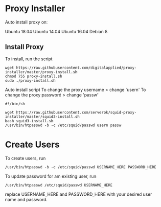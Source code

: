 # Proxy Installer

Auto install proxy on:

Ubuntu 18.04
Ubuntu 14.04
Ubuntu 16.04
Debian 8 

## Install Proxy

To install, run the script

```
wget https://raw.githubusercontent.com/digitalapplied/proxy-installer/master/proxy-install.sh
chmod 755 proxy-install.sh
sudo ./proxy-install.sh
```

Auto install script
To change the proxy username > change 'usern'
To change the proxy password > change 'passw'

```
#!/bin/sh

wget https://raw.githubusercontent.com/serverok/squid-proxy-installer/master/squid3-install.sh
bash squid3-install.sh
/usr/bin/htpasswd -b -c /etc/squid/passwd usern passw
```

# Create Users

To create users, run

```
/usr/bin/htpasswd -b -c /etc/squid/passwd USERNAME_HERE PASSWORD_HERE
```

To update password for am existing user, run

```
/usr/bin/htpasswd /etc/squid/passwd USERNAME_HERE
```


replace USERNAME_HERE and PASSWORD_HERE with your desired user name and password.
